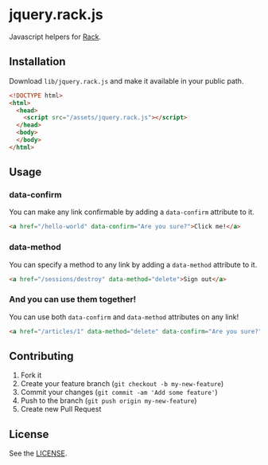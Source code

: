 # jquery.rack.js

Javascript helpers for [Rack](http://rack.github.io/).

## Installation

Download `lib/jquery.rack.js` and make it available in your public path.

```html
<!DOCTYPE html>
<html>
  <head>
    <script src="/assets/jquery.rack.js"></script>
  </head>
  <body>
  </body>
</html>
```

## Usage

### data-confirm

You can make any link confirmable by adding a `data-confirm` attribute to it.

```html
<a href="/hello-world" data-confirm="Are you sure?">Click me!</a>
```

### data-method

You can specify a method to any link by adding a `data-method` attribute to it.

```html
<a href="/sessions/destroy" data-method="delete">Sign out</a>
```

### And you can use them together!

You can use both `data-confirm` and `data-method` attributes on any link!

```html
<a href="/articles/1" data-method="delete" data-confirm="Are you sure?">Destroy</a>
```

## Contributing

1. Fork it
2. Create your feature branch (`git checkout -b my-new-feature`)
3. Commit your changes (`git commit -am 'Add some feature'`)
4. Push to the branch (`git push origin my-new-feature`)
5. Create new Pull Request

## License

See the [LICENSE](https://github.com/patriciomacadden/jquery.rack.js/blob/master/LICENSE).
